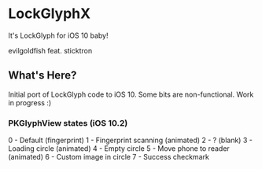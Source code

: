 # LockGlyphX

It's LockGlyph for iOS 10 baby!

evilgoldfish feat. sticktron


## What's Here?

Initial port of LockGlyph code to iOS 10. Some bits are non-functional. Work in progress :)


### PKGlyphView states (iOS 10.2)
0 - Default (fingerprint)
1 - Fingerprint scanning (animated)
2 - ? (blank)
3 - Loading circle (animated)
4 - Empty circle
5 - Move phone to reader (animated)
6 - Custom image in circle
7 - Success checkmark
